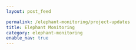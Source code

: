 ```yaml
---
layout: post_feed

permalink: /elephant-monitoring/project-updates
title: Elephant Monitoring
category: elephant-monitoring
enable_nav: true
---
```

